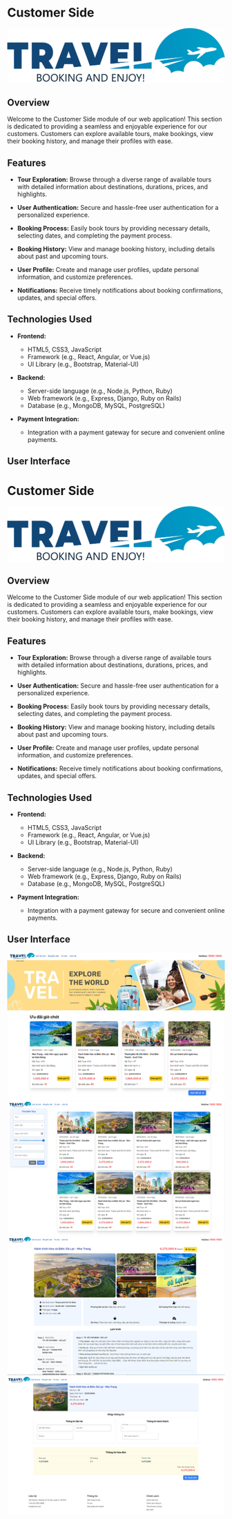 # Customer Side

![Customer Side Logo](https://raw.githubusercontent.com/thtuanlegithub/web-booking-backend/master/src/public/img/travellogo.png)

## Overview

Welcome to the Customer Side module of our web application! This section is dedicated to providing a seamless and enjoyable experience for our customers. Customers can explore available tours, make bookings, view their booking history, and manage their profiles with ease.

## Features

- **Tour Exploration:** Browse through a diverse range of available tours with detailed information about destinations, durations, prices, and highlights.

- **User Authentication:** Secure and hassle-free user authentication for a personalized experience.

- **Booking Process:** Easily book tours by providing necessary details, selecting dates, and completing the payment process.

- **Booking History:** View and manage booking history, including details about past and upcoming tours.

- **User Profile:** Create and manage user profiles, update personal information, and customize preferences.

- **Notifications:** Receive timely notifications about booking confirmations, updates, and special offers.

## Technologies Used

- **Frontend:**
  - HTML5, CSS3, JavaScript
  - Framework (e.g., React, Angular, or Vue.js)
  - UI Library (e.g., Bootstrap, Material-UI)

- **Backend:**
  - Server-side language (e.g., Node.js, Python, Ruby)
  - Web framework (e.g., Express, Django, Ruby on Rails)
  - Database (e.g., MongoDB, MySQL, PostgreSQL)

- **Payment Integration:**
  - Integration with a payment gateway for secure and convenient online payments.

## User Interface
# Customer Side

![Customer Side Logo](https://raw.githubusercontent.com/thtuanlegithub/web-booking-backend/master/src/public/img/travellogo.png)

## Overview

Welcome to the Customer Side module of our web application! This section is dedicated to providing a seamless and enjoyable experience for our customers. Customers can explore available tours, make bookings, view their booking history, and manage their profiles with ease.

## Features

- **Tour Exploration:** Browse through a diverse range of available tours with detailed information about destinations, durations, prices, and highlights.

- **User Authentication:** Secure and hassle-free user authentication for a personalized experience.

- **Booking Process:** Easily book tours by providing necessary details, selecting dates, and completing the payment process.

- **Booking History:** View and manage booking history, including details about past and upcoming tours.

- **User Profile:** Create and manage user profiles, update personal information, and customize preferences.

- **Notifications:** Receive timely notifications about booking confirmations, updates, and special offers.

## Technologies Used

- **Frontend:**
  - HTML5, CSS3, JavaScript
  - Framework (e.g., React, Angular, or Vue.js)
  - UI Library (e.g., Bootstrap, Material-UI)

- **Backend:**
  - Server-side language (e.g., Node.js, Python, Ruby)
  - Web framework (e.g., Express, Django, Ruby on Rails)
  - Database (e.g., MongoDB, MySQL, PostgreSQL)

- **Payment Integration:**
  - Integration with a payment gateway for secure and convenient online payments.

## User Interface
![Home Page](./public/ui1.png)
![Search Page](./public/ui2.png)
![Travel Detail Page](./public/ui3.png)
![Booking Page](./public/ui4.png)